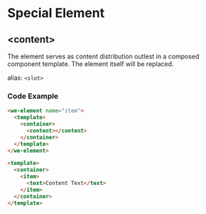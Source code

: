 # Special Element

## &lt;content&gt;

The element serves as content distribution outlest in a composed component template. The element itself will be replaced.

alias: `<slot>`

### Code Example

```html
<we-element name="item">
  <template>
    <container>
      <content></content>
    </container>
  </template>
</we-element>

<template>
  <container>
    <item>
      <text>Content Text</text>
    </item>
  </container>
</template>
```

